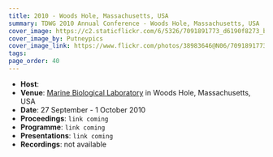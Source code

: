 ```yaml
---
title: 2010 - Woods Hole, Massachusetts, USA
summary: TDWG 2010 Annual Conference - Woods Hole, Massachusetts, USA
cover_image: https://c2.staticflickr.com/6/5326/7091891773_d6190f8273_b.jpg
cover_image_by: Putneypics
cover_image_link: https://www.flickr.com/photos/38983646@N06/7091891773
tags: 
page_order: 40
---
```


* **Host**: 
* **Venue**: [Marine Biological Laboratory](http://www.mbl.edu/) in Woods Hole, Massachusetts, USA
* **Date**: 27 September - 1 October 2010
* **Proceedings**: `link coming`
* **Programme**: `link coming`
* **Presentations**: `link coming`
* **Recordings**: not available
